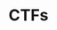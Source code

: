 ---
title: "CTFs"
layout: pages
classes: wide
entries_layout: grid
author_profile: true
pagination:
  enabled: true
  collection: 'posts'
  per_page: 8
  sort_field: 'date'
  sort_reverse: true
  category: ctf
  permalink: '/ctf/:num/'
  title: ':title - page :num'
  trail:
    before: 3
    after: 3
---